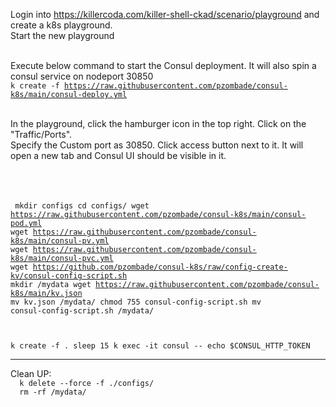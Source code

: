 
Login into https://killercoda.com/killer-shell-ckad/scenario/playground and create a k8s playground. <br/>
Start the new playground<br/><br/>

Execute below command to start the Consul deployment. It will also spin a consul service on nodeport 30850<br/>
<code>k create -f https://raw.githubusercontent.com/pzombade/consul-k8s/main/consul-deploy.yml</code><br/><br/>

In the playground, click the hamburger icon in the top right. Click on the "Traffic/Ports".<br/>
Specify the Custom port as 30850. Click access button next to it. It will open a new tab and Consul UI should be visible in it.

<br/><br/><br/>
<code>
mkdir configs
cd configs/
wget https://raw.githubusercontent.com/pzombade/consul-k8s/main/consul-pod.yml
wget https://raw.githubusercontent.com/pzombade/consul-k8s/main/consul-pv.yml
wget https://raw.githubusercontent.com/pzombade/consul-k8s/main/consul-pvc.yml
wget https://github.com/pzombade/consul-k8s/raw/config-create-kv/consul-config-script.sh
mkdir /mydata
wget https://raw.githubusercontent.com/pzombade/consul-k8s/main/kv.json
mv kv.json /mydata/
chmod 755 consul-config-script.sh
mv consul-config-script.sh /mydata/

k create -f .
sleep 15
k exec -it consul -- echo $CONSUL_HTTP_TOKEN
</code>

<hr/>
Clean UP:

<code>
  k delete --force -f ./configs/
  rm -rf /mydata/
</code>
